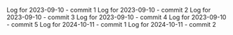 Log for 2023-09-10 - commit 1
Log for 2023-09-10 - commit 2
Log for 2023-09-10 - commit 3
Log for 2023-09-10 - commit 4
Log for 2023-09-10 - commit 5
Log for 2024-10-11 - commit 1
Log for 2024-10-11 - commit 2
